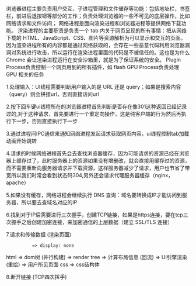 浏览器进程主要负责用户交互、子进程管理和文件储存等功能：包括地址栏，书签栏，前进后退按钮等部分的工作；负责处理浏览器的一些不可见的底层操作，比如网络请求和文件访问；
网络进程是面向渲染进程和浏览器进程等提供网络下载功能。
渲染进程的主要职责是负责一个 tab 内关于网页呈现的所有事情：把从网络下载的 HTML、JavaScript、CSS、图片等资源解析为可以显示和交互的页面。因为渲染进程所有的内容都是通过网络获取的，会存在一些恶意代码利用浏览器漏洞对系统进行攻击，所以运行在渲染进程里面的代码是不被信任的。这也是为什么 Chrome 会让渲染进程运行在安全沙箱里，就是为了保证系统的安全。
Plugin Process负责控制一个网页用到的所有插件，如 flash
GPU Process负责处理 GPU 相关的任务

1.处理输入：UI线程需要判断用户输入的是 URL 还是 query；如果是搜索内容（query）则会拼接url，否则直接访问url

2.按下回车键ui线程所在的浏览器进程首先判断是否存在像301这种返回已经记录过的,对于这种请求，首先要进行一个重定向操作，这是纯客户端的行为然后再执行下一步，否则直接执行下一步

3.通过进程间IPC通信来通知网络进程发起请求获取网页内容，ui线程控制tab加载动画开始跳转

4.请求的时候网络进程首先会去查找浏览器缓存，因为可能请求的资源已经在浏览器上缓存过了，此时服务器上的资源如果没有增删改，就会直接用缓存过的资源，而不需要重新向服务器请求并下载资源，这样服务器减少了请求，用户也节省了带宽所以我们时常会看到状态码304,另外还会请求代理服务器缓存（nginx，apache）

5.如果没有缓存，网络进程会继续执行 DNS 查询：域名要转换成IP才能访问到服务器，所以要去查域名对应的IP

6.找到对于IP后需要进行三次握手，创建TCP链接，如果是https连接，要在tcp三次握手之后创建加密连接，来加密通信的上层数据（建立 SSL/TLS 连接）

7.请求和传输数据 (渲染页面)

              => display: none    
html => dom树
       (并行构建) => render tree => 计算布局信息 (回流) => UI引擎渲染 (重绘) => 用户所见页面 
css => css结构体

8.断开链接 (TCP四次挥手)